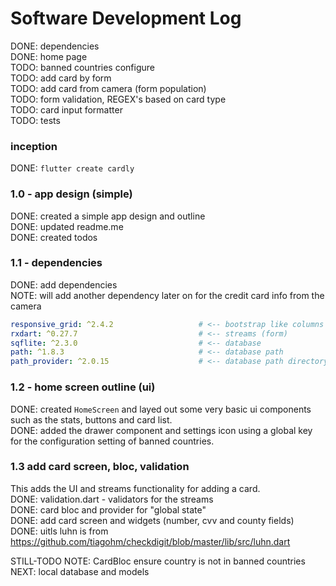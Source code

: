 # Software Development Log


DONE: dependencies <br/>
DONE: home page <br/>
TODO: banned countries configure <br/>
TODO: add card by form <br/>
TODO: add card from camera (form population) <br/>
TODO: form validation, REGEX's based on card type <br/>
TODO: card input formatter <br/>
TODO: tests


### inception
DONE: ```flutter create cardly```

### 1.0 - app design (simple)
DONE: created a simple app design and outline <br/>
DONE: updated readme.me  <br/>
DONE: created todos

### 1.1 - dependencies 
DONE: add dependencies <br/>
NOTE: will add another dependency later on for the credit card info from the camera <br/>
```yaml
responsive_grid: ^2.4.2                   # <-- bootstrap like columns and rows
rxdart: ^0.27.7                           # <-- streams (form)
sqflite: ^2.3.0                           # <-- database 
path: ^1.8.3                              # <-- database path
path_provider: ^2.0.15                    # <-- database path directory
```

### 1.2 - home screen outline (ui) 
DONE: created ``HomeScreen`` and layed out some very basic ui components such as the stats, buttons and card list. <br/>
DONE: added the drawer component and settings icon using a global key for the configuration setting of banned countries.


### 1.3 add card screen, bloc, validation
This adds the UI and streams functionality for adding a card. <br/>
DONE: validation.dart - validators for the streams <br/>
DONE: card bloc and provider for "global state" <br/>
DONE: add card screen and widgets (number, cvv and county fields) <br/>
DONE: uitls luhn is from https://github.com/tiagohm/checkdigit/blob/master/lib/src/luhn.dart



STILL-TODO NOTE: CardBloc ensure country is not in banned countries
NEXT: local database and models